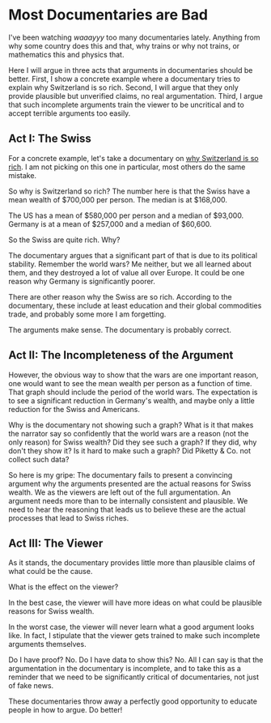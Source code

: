 # Most Documentaries are Bad

I've been watching *waaayyy* too many documentaries lately. Anything from why some country does this and that, why trains or why not trains, or mathematics this and physics that.

Here I will argue in three acts that arguments in documentaries should be better. First, I show a concrete example where a documentary tries to explain why Switzerland is so rich. Second, I will argue that they only provide plausible but unverified claims, no real argumentation. Third, I argue that such incomplete arguments train the viewer to be uncritical and to accept terrible arguments too easily.


## Act I: The Swiss

For a concrete example, let's take a documentary on [why Switzerland is so rich](https://www.youtube.com/watch?v=jXvSawDj4iQ). I am not picking on this one in particular, most others do the same mistake.

So why is Switzerland so rich? The number here is that the Swiss have a mean wealth of $700,000 per person. The median is at $168,000.

The US has a mean of $580,000 per person and a median of $93,000. Germany is at a mean of $257,000 and a median of $60,600.

So the Swiss are quite rich. Why?

The documentary argues that a significant part of that is due to its political stability. Remember the world wars? Me neither, but we all learned about them, and they destroyed a lot of value all over Europe. It could be one reason why Germany is significantly poorer.

There are other reason why the Swiss are so rich. According to the documentary, these include at least education and their global commodities trade, and probably some more I am forgetting.

The arguments make sense. The documentary is probably correct.


## Act II: The Incompleteness of the Argument

However, the obvious way to show that the wars are one important reason, one would want to see the mean wealth per person as a function of time. That graph should include the period of the world wars. The expectation is to see a significant reduction in Germany's wealth, and maybe only a little reduction for the Swiss and Americans.

Why is the documentary not showing such a graph? What is it that makes the narrator say so confidently that the world wars are a reason (not the only reason) for Swiss wealth? Did they see such a graph? If they did, why don't they show it? Is it hard to make such a graph? Did Piketty & Co. not collect such data?

So here is my gripe: The documentary fails to present a convincing argument why the arguments presented are the actual reasons for Swiss wealth. We as the viewers are left out of the full argumentation. An argument needs more than to be internally consistent and plausible. We need to hear the reasoning that leads us to believe these are the actual processes that lead to Swiss riches.


## Act III: The Viewer

As it stands, the documentary provides little more than plausible claims of what could be the cause.

What is the effect on the viewer?

In the best case, the viewer will have more ideas on what could be plausible reasons for Swiss wealth.

In the worst case, the viewer will never learn what a good argument looks like. In fact, I stipulate that the viewer gets trained to make such incomplete arguments themselves.

Do I have proof? No. Do I have data to show this? No. All I can say is that the argumentation in the documentary is incomplete, and to take this as a reminder that we need to be significantly critical of documentaries, not just of fake news.

These documentaries throw away a perfectly good opportunity to educate people in how to argue. Do better!